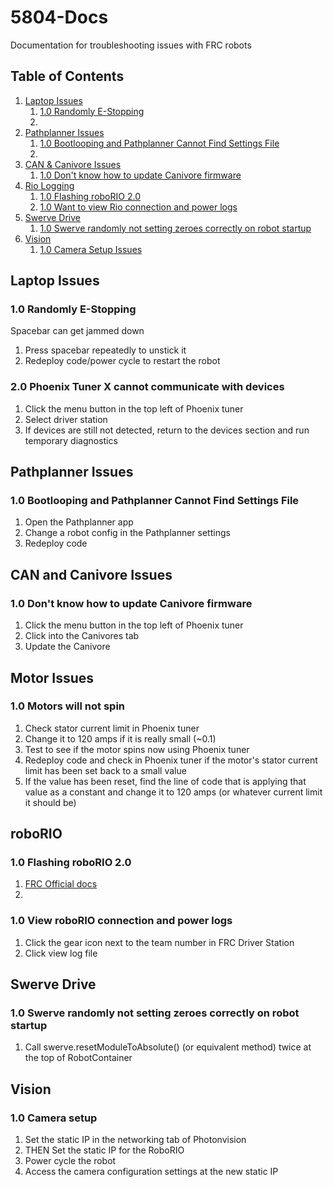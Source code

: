 # 5804-Docs
Documentation for troubleshooting issues with FRC robots

## Table of Contents
1. [Laptop Issues](#laptop-issues)
    1. [1.0 Randomly E-Stopping](#10-randomly-e-stopping)
    2. 
2. [Pathplanner Issues](#pathplanner-issues)
    1. [1.0 Bootlooping and Pathplanner Cannot Find Settings File](#10-bootlooping-and-pathplanner-cannot-find-settings-file)
    2. 
3. [CAN & Canivore Issues](#can-and-canivore-issues)
    1. [1.0 Don't know how to update Canivore firmware](#10-dont-know-how-to-update-canivore-firmware)
4. [Rio Logging](#rio-logging)
    1. [1.0 Flashing roboRIO 2.0](#10-flashing-roborio-20)
    2. [1.0 Want to view Rio connection and power logs](#10-view-roborio-connection-and-power-logs)
5. [Swerve Drive](#swerve-drive)
    1. [1.0 Swerve randomly not setting zeroes correctly on robot startup](#10-swerve-randomly-not-setting-zeroes-correctly-on-robot-startup)
6. [Vision](#vision)
    1. [1.0 Camera Setup Issues](#10-camera-setup-issues)


## Laptop Issues
### 1.0 Randomly E-Stopping
Spacebar can get jammed down
1. Press spacebar repeatedly to unstick it
2. Redeploy code/power cycle to restart the robot

### 2.0 Phoenix Tuner X cannot communicate with devices
1. Click the menu button in the top left of Phoenix tuner
2. Select driver station
3. If devices are still not detected, return to the devices section and run temporary diagnostics

## Pathplanner Issues
### 1.0 Bootlooping and Pathplanner Cannot Find Settings File
1. Open the Pathplanner app
2. Change a robot config in the Pathplanner settings
3. Redeploy code

## CAN and Canivore Issues
### 1.0 Don't know how to update Canivore firmware
1. Click the menu button in the top left of Phoenix tuner
2. Click into the Canivores tab
3. Update the Canivore

## Motor Issues
### 1.0 Motors will not spin
1. Check stator current limit in Phoenix tuner
2. Change it to 120 amps if it is really small (~0.1)
3. Test to see if the motor spins now using Phoenix tuner
4. Redeploy code and check in Phoenix tuner if the motor's stator current limit has been set back to a small value
5. If the value has been reset, find the line of code that is applying that value as a constant and change it to 120 amps (or whatever current limit it should be)

## roboRIO
### 1.0 Flashing roboRIO 2.0
1. [FRC Official docs](https://docs.wpilib.org/en/stable/docs/zero-to-robot/step-3/roborio2-imaging.html)
2. 
### 1.0 View roboRIO connection and power logs
1. Click the gear icon next to the team number in FRC Driver Station
2. Click view log file

## Swerve Drive
### 1.0 Swerve randomly not setting zeroes correctly on robot startup
1. Call swerve.resetModuleToAbsolute() (or equivalent method) twice at the top of RobotContainer

## Vision
### 1.0 Camera setup
1. Set the static IP in the networking tab of Photonvision
2. THEN Set the static IP for the RoboRIO
3. Power cycle the robot
4. Access the camera configuration settings at the new static IP


